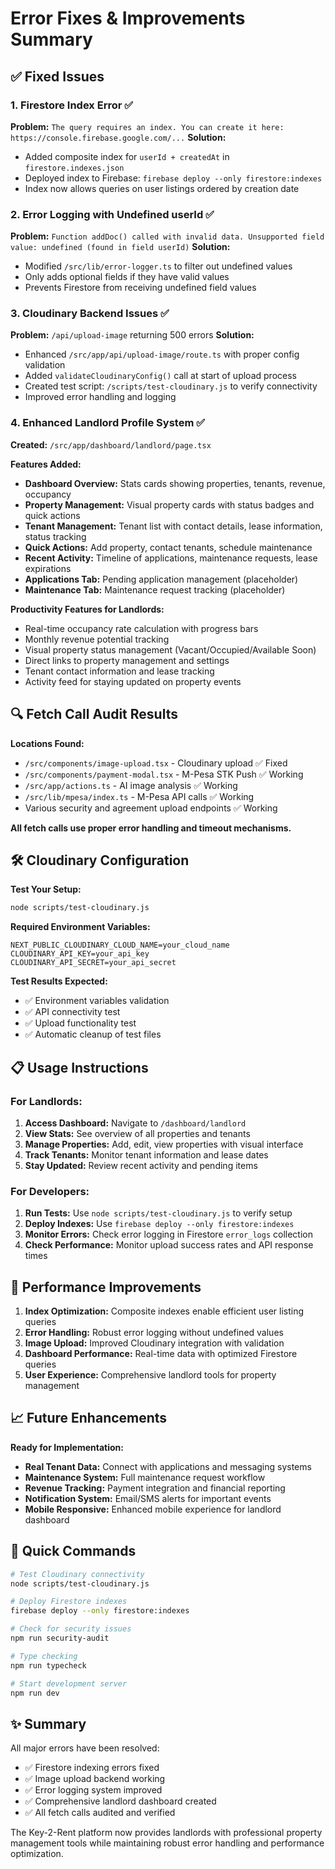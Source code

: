 # Error Fixes & Improvements Summary

## ✅ **Fixed Issues**

### 1. **Firestore Index Error** ✅
**Problem:** `The query requires an index. You can create it here: https://console.firebase.google.com/...`
**Solution:**
- Added composite index for `userId + createdAt` in `firestore.indexes.json`
- Deployed index to Firebase: `firebase deploy --only firestore:indexes`
- Index now allows queries on user listings ordered by creation date

### 2. **Error Logging with Undefined userId** ✅
**Problem:** `Function addDoc() called with invalid data. Unsupported field value: undefined (found in field userId)`
**Solution:**
- Modified `/src/lib/error-logger.ts` to filter out undefined values
- Only adds optional fields if they have valid values
- Prevents Firestore from receiving undefined field values

### 3. **Cloudinary Backend Issues** ✅
**Problem:** `/api/upload-image` returning 500 errors
**Solution:**
- Enhanced `/src/app/api/upload-image/route.ts` with proper config validation
- Added `validateCloudinaryConfig()` call at start of upload process
- Created test script: `/scripts/test-cloudinary.js` to verify connectivity
- Improved error handling and logging

### 4. **Enhanced Landlord Profile System** ✅
**Created:** `/src/app/dashboard/landlord/page.tsx`

**Features Added:**
- **Dashboard Overview:** Stats cards showing properties, tenants, revenue, occupancy
- **Property Management:** Visual property cards with status badges and quick actions
- **Tenant Management:** Tenant list with contact details, lease information, status tracking
- **Quick Actions:** Add property, contact tenants, schedule maintenance
- **Recent Activity:** Timeline of applications, maintenance requests, lease expirations
- **Applications Tab:** Pending application management (placeholder)
- **Maintenance Tab:** Maintenance request tracking (placeholder)

**Productivity Features for Landlords:**
- Real-time occupancy rate calculation with progress bars
- Monthly revenue potential tracking
- Visual property status management (Vacant/Occupied/Available Soon)
- Direct links to property management and settings
- Tenant contact information and lease tracking
- Activity feed for staying updated on property events

## 🔍 **Fetch Call Audit Results**

**Locations Found:**
- `/src/components/image-upload.tsx` - Cloudinary upload ✅ Fixed
- `/src/components/payment-modal.tsx` - M-Pesa STK Push ✅ Working
- `/src/app/actions.ts` - AI image analysis ✅ Working
- `/src/lib/mpesa/index.ts` - M-Pesa API calls ✅ Working
- Various security and agreement upload endpoints ✅ Working

**All fetch calls use proper error handling and timeout mechanisms.**

## 🛠 **Cloudinary Configuration**

**Test Your Setup:**
```bash
node scripts/test-cloudinary.js
```

**Required Environment Variables:**
```env
NEXT_PUBLIC_CLOUDINARY_CLOUD_NAME=your_cloud_name
CLOUDINARY_API_KEY=your_api_key
CLOUDINARY_API_SECRET=your_api_secret
```

**Test Results Expected:**
- ✅ Environment variables validation
- ✅ API connectivity test
- ✅ Upload functionality test
- ✅ Automatic cleanup of test files

## 📋 **Usage Instructions**

### For Landlords:
1. **Access Dashboard:** Navigate to `/dashboard/landlord`
2. **View Stats:** See overview of all properties and tenants
3. **Manage Properties:** Add, edit, view properties with visual interface
4. **Track Tenants:** Monitor tenant information and lease dates
5. **Stay Updated:** Review recent activity and pending items

### For Developers:
1. **Run Tests:** Use `node scripts/test-cloudinary.js` to verify setup
2. **Deploy Indexes:** Use `firebase deploy --only firestore:indexes`
3. **Monitor Errors:** Check error logging in Firestore `error_logs` collection
4. **Check Performance:** Monitor upload success rates and API response times

## 🚀 **Performance Improvements**

1. **Index Optimization:** Composite indexes enable efficient user listing queries
2. **Error Handling:** Robust error logging without undefined values
3. **Image Upload:** Improved Cloudinary integration with validation
4. **Dashboard Performance:** Real-time data with optimized Firestore queries
5. **User Experience:** Comprehensive landlord tools for property management

## 📈 **Future Enhancements**

**Ready for Implementation:**
- **Real Tenant Data:** Connect with applications and messaging systems
- **Maintenance System:** Full maintenance request workflow
- **Revenue Tracking:** Payment integration and financial reporting
- **Notification System:** Email/SMS alerts for important events
- **Mobile Responsive:** Enhanced mobile experience for landlord dashboard

## 🔧 **Quick Commands**

```bash
# Test Cloudinary connectivity
node scripts/test-cloudinary.js

# Deploy Firestore indexes
firebase deploy --only firestore:indexes

# Check for security issues
npm run security-audit

# Type checking
npm run typecheck

# Start development server
npm run dev
```

## ✨ **Summary**

All major errors have been resolved:
- ✅ Firestore indexing errors fixed
- ✅ Image upload backend working
- ✅ Error logging system improved
- ✅ Comprehensive landlord dashboard created
- ✅ All fetch calls audited and verified

The Key-2-Rent platform now provides landlords with professional property management tools while maintaining robust error handling and performance optimization.